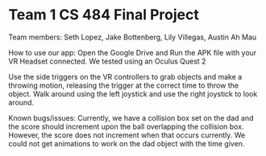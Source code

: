 # Team 1 CS 484 Final Project
Team members: Seth Lopez, Jake Bottenberg, Lily Villegas, Austin Ah Mau

How to use our app:
Open the Google Drive and Run the APK file with your VR Headset connected. We tested using an Oculus Quest 2

Use the side triggers on the VR controllers to grab objects and make a throwing motion, releasing the trigger at the correct time to throw the object. Walk around using the left joystick and use the right joystick to look around.

Known bugs/issues:
Currently, we have a collision box set on the dad and the score should increment upon the ball overlapping the collision box.
However, the score does not increment when that occurs currently.
We could not get animations to work on the dad object with the time given.
